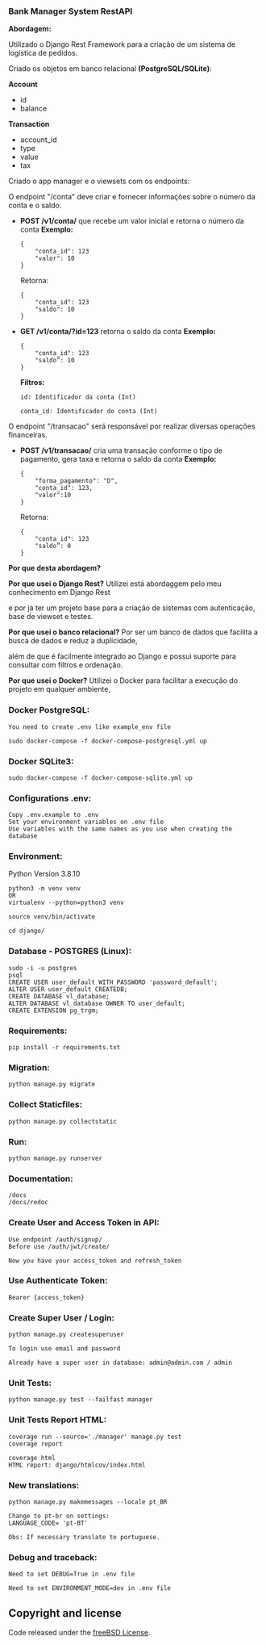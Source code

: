 ### Bank Manager System RestAPI
**Abordagem:** 

Utilizado o Django Rest Framework para a criação de um sistema de logística de pedidos.

Criado os objetos em banco relacional **(PostgreSQL/SQLite)**:

**Account** 
- id
- balance

**Transaction** 
- account_id
- type
- value
- tax


Criado o app manager e o viewsets com os endpoints:

O endpoint "/conta" deve criar e fornecer informações sobre o número da conta e o saldo. 

- **POST /v1/conta/** que recebe um valor inicial e retorna o número da conta
    **Exemplo:**
    ```
    {
        "conta_id": 123
        "valor": 10
    }
    ```
    Retorna:
    ```
    {
        "conta_id": 123
        "saldo": 10
    }
    ```  

- **GET /v1/conta/?id=123** retorna o saldo da conta
    **Exemplo:**
    ```
    {
        "conta_id": 123
        "saldo”: 10
    }
    ```
    **Filtros:**

      id: Identificador da conta (Int)

      conta_id: Identificador do conta (Int)


O endpoint "/transacao" será responsável por realizar diversas operações financeiras.


- **POST /v1/transacao/** cria uma transação conforme o tipo de pagamento, gera taxa e retorna o saldo da conta
    **Exemplo:**
    ```
    {
        "forma_pagamento": "D", 
        "conta_id": 123, 
        "valor":10
    }
    ```
    Retorna:
    ```
    {
        "conta_id": 123
        "saldo”: 0
    }
    ```  


**Por que desta abordagem?**

**Por que usei o Django Rest?** Utilizei está abordaggem pelo meu conhecimento em Django Rest

e por já ter um projeto base para a criação de sistemas com autenticação, base de viewset e testes.

**Por que usei o banco relacional?** Por ser um banco de dados que facilita a busca de dados e reduz a duplicidade, 

além de que é facilmente integrado ao Django e possui suporte para consultar com filtros e ordenação.

**Por que usei o Docker?** Utilizei o Docker para facilitar a execução do projeto em qualquer ambiente,


### Docker PostgreSQL:
```
You need to create .env like example_env file

sudo docker-compose -f docker-compose-postgresql.yml up
```


### Docker SQLite3:
```
sudo docker-compose -f docker-compose-sqlite.yml up
```


### Configurations .env: 
```
Copy .env.example to .env
Set your environment variables on .env file
Use variables with the same names as you use when creating the database
```


### Environment: 
Python Version 3.8.10
```
python3 -m venv venv 
OR
virtualenv --python=python3 venv

source venv/bin/activate

cd django/
```


### Database - POSTGRES (Linux): 
```
sudo -i -u postgres
psql
CREATE USER user_default WITH PASSWORD 'password_default';
ALTER USER user_default CREATEDB;
CREATE DATABASE vl_database;
ALTER DATABASE vl_database OWNER TO user_default;
CREATE EXTENSION pg_trgm;
```


### Requirements: 
```
pip install -r requirements.txt
```


### Migration: 
```
python manage.py migrate
```


### Collect Staticfiles: 
```
python manage.py collectstatic   
```


### Run: 
```
python manage.py runserver
```


### Documentation: 
```
/docs
/docs/redoc
```


### Create User and Access Token in API: 
```
Use endpoint /auth/signup/ 
Before use /auth/jwt/create/ 

Now you have your access_token and refresh_token
```


### Use Authenticate Token: 
```
Bearer {access_token}
```


### Create Super User / Login: 
```
python manage.py createsuperuser 

To login use email and password

Already have a super user in database: admin@admin.com / admin
```


### Unit Tests: 
```
python manage.py test --failfast manager
```


### Unit Tests Report HTML: 
```
coverage run --source='./manager' manage.py test
coverage report

coverage html
HTML report: django/htmlcov/index.html
```


### New translations:
```
python manage.py makemessages --locale pt_BR

Change to pt-br on settings:
LANGUAGE_CODE= 'pt-BT'

Obs: If necessary translate to portuguese.
```


### Debug and traceback:
```
Need to set DEBUG=True in .env file

Need to set ENVIRONMENT_MODE=dev in .env file
```

## Copyright and license

Code released under the [freeBSD License](https://github.com/Henriquejdc/BankManager/blob/master/LICENSE.md).
